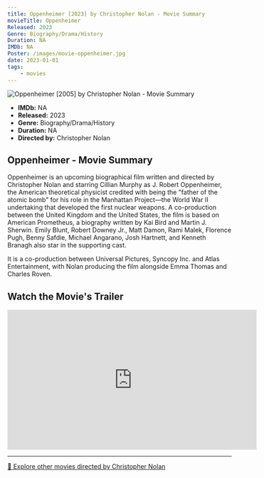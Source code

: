 ```yaml
---
title: Oppenheimer [2023] by Christopher Nolan - Movie Summary
movieTitle: Oppenheimer
Released: 2023
Genre: Biography/Drama/History
Duration: NA
IMDb: NA
Poster: /images/movie-oppenheimer.jpg
date: 2023-01-01
tags:
    - movies
---
```


![Oppenheimer [2005] by Christopher Nolan - Movie Summary](/images/movie-batman-begins.jpg)

- **IMDb:** NA
- **Released:** 2023
- **Genre:** Biography/Drama/History
- **Duration:** NA
- **Directed by:** Christopher Nolan

## Oppenheimer - Movie Summary

Oppenheimer is an upcoming biographical film written and directed by Christopher Nolan and starring Cillian Murphy as J. Robert Oppenheimer, the American theoretical physicist credited with being the "father of the atomic bomb" for his role in the Manhattan Project—the World War II undertaking that developed the first nuclear weapons. A co-production between the United Kingdom and the United States, the film is based on American Prometheus, a biography written by Kai Bird and Martin J. Sherwin. Emily Blunt, Robert Downey Jr., Matt Damon, Rami Malek, Florence Pugh, Benny Safdie, Michael Angarano, Josh Hartnett, and Kenneth Branagh also star in the supporting cast.

It is a co-production between Universal Pictures, Syncopy Inc. and Atlas Entertainment, with Nolan producing the film alongside Emma Thomas and Charles Roven.

## Watch the Movie's Trailer

<iframe width="560" height="315" src="https://www.youtube-nocookie.com/embed/bK6ldnjE3Y0" title="YouTube video player" frameborder="0" allow="accelerometer; autoplay; clipboard-write; encrypted-media; gyroscope; picture-in-picture" allowfullscreen></iframe>

---

[🍿 Explore other movies directed by Christopher Nolan](/)